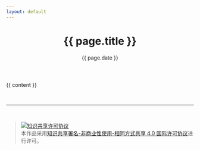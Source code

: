 ```yaml
---
layout: default
---
```



<header class="post-header">
  <h1 class="post-title p-name" itemprop="name headline">{{ page.title }}</h1>
  <p class="post-meta">
    <time class="dt-published" datetime="{{ page.date }}" 
    itemprop="datePublished">{{ page.date }}
    </time>
  </p>
</header>

<div class="post-content e-content" itemprop="articleBody">
  {{ content }}

  <br><hr><br>
  <blockquote>
    <a rel="license" href="http://creativecommons.org/licenses/by-nc-sa/4.0/"><img alt="知识共享许可协议" style="border-width:0" src="https://i.creativecommons.org/l/by-nc-sa/4.0/88x31.png" /></a><br />本作品采用<a rel="license" href="http://creativecommons.org/licenses/by-nc-sa/4.0/">知识共享署名-非商业性使用-相同方式共享 4.0 国际许可协议</a>进行许可。
  </blockquote>
</div>


<script async src="//busuanzi.ibruce.info/busuanzi/2.3/busuanzi.pure.mini.js"></script>
